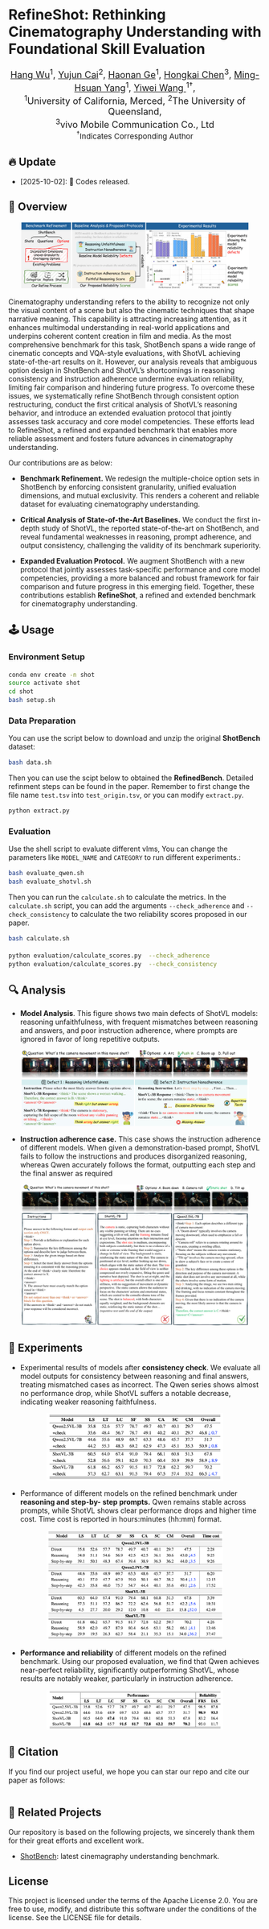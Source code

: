 <p align="center" width="100%">

# RefineShot: Rethinking Cinematography Understanding with Foundational Skill Evaluation


<div align="center">
  <div class="is-size-5 publication-authors" style="font-size: 18px;">
    <!-- Paper authors -->
    <span class="author-block">
      <a href="https://wuhang03.github.io/" target="_blank">Hang Wu</a><sup>1</sup>,</span>
    <span class="author-block">
      <a href="https://vanoracai.github.io/" target="_blank">Yujun Cai</a><sup>2</sup>,</span>
    <span class="author-block">
      <a href="https://johnny040216.github.io/" target="_blank">Haonan Ge</a><sup>1</sup>,</span>
    <span class="author-block">
      <a href="SECOND AUTHOR PERSONAL LINK" target="_blank">Hongkai Chen</a><sup>3</sup>,</span>
    <span class="author-block">
      <a href="https://faculty.ucmerced.edu/mhyang/" target="_blank">Ming-Hsuan Yang</a><sup>1</sup>,</span>
    <span class="author-block">
      <a href="https://wangywust.github.io/" target="_blank">Yiwei Wang </a><sup>1†</sup>,</span>
  </div>

  <div class="is-size-5 publication-authors" style="font-size: 18px;">
    <span class="author-block"><sup>1</sup>University of California, Merced, 
      <sup>2</sup>The University of Queensland, 
      <br><sup>3</sup>vivo Mobile Communication Co., Ltd
    </span>
    <span class="eql-cntrb"><small><br><sup>†</sup>Indicates Corresponding Author</small></span>
  </div>
</div>


<!-- <div style='display: flex; gap: 0.25rem; justify-content: center; text-align: center;' align="center">
  <a href='https://arxiv.org/abs/2507.00008'><img src='https://img.shields.io/badge/Paper-arxiv-red'></a>
  <a href='https://www.techrxiv.org/users/933923/articles/1304524-dimo-gui-advancing-test-time-scaling-in-gui-grounding-via-modality-aware-visual-reasoning'><img src='https://img.shields.io/badge/Paper-TechRxiv-blue'></a>
  <a href='https://wuhang03.github.io/DiMo-GUI-homepage/'><img src='https://img.shields.io/badge/Homepage-DiMo-green'></a>
</div> -->

## 🔥 Update
<!-- * [2024-04-05]: ⭐️⭐️⭐️ VCD is selected as Poster Highlight in CVPR 2024! (Top 11.9% in accepted papers)
* [2023-11-29]: ⭐️ Paper of VCD online. Check out [this link](https://arxiv.org/abs/2311.16922) for details. -->
* [2025-10-02]: 🚀 Codes released.

## 🎯 Overview
<div align="center">
    <img src="images/teaser.jpg" alt="teaser" width="90%">
</div>

Cinematography understanding refers to the ability to recognize not only the visual content of a scene but also the cinematic techniques that shape narrative meaning. This capability is attracting increasing attention, as it enhances multimodal understanding in real-world applications and underpins coherent content creation in film and media. As the most comprehensive benchmark for this task, ShotBench spans a wide range of cinematic concepts and VQA-style evaluations, with ShotVL achieving state-of-the-art results on it. However, our analysis reveals that ambiguous option design in ShotBench and ShotVL’s shortcomings in reasoning consistency and instruction adherence undermine evaluation reliability, limiting fair comparison and hindering future progress. To overcome these issues, we systematically refine ShotBench through consistent option restructuring, conduct the first critical analysis of ShotVL’s reasoning behavior, and introduce an extended evaluation protocol that jointly assesses task accuracy and core model competencies. These efforts lead to RefineShot, a refined and expanded benchmark that enables more reliable assessment and fosters future advances in cinematography understanding. 


Our contributions are as below:

- **Benchmark Refinement.** We redesign the multiple-choice option sets in ShotBench by enforcing consistent granularity, unified evaluation dimensions, and mutual exclusivity. This renders a coherent and reliable dataset for evaluating cinematography understanding.  

- **Critical Analysis of State-of-the-Art Baselines.** We conduct the first in-depth study of ShotVL, the reported state-of-the-art on ShotBench, and reveal fundamental weaknesses in reasoning, prompt adherence, and output consistency, challenging the validity of its benchmark superiority.  

- **Expanded Evaluation Protocol.** We augment ShotBench with a new protocol that jointly assesses task-specific performance and core model competencies, providing a more balanced and robust framework for fair comparison and future progress in this emerging field. Together, these contributions establish **RefineShot**, a refined and extended benchmark for cinematography understanding.  



## 🕹️ Usage
### Environment Setup
```bash
conda env create -n shot
source activate shot
cd shot
bash setup.sh
```


### Data Preparation
You can use the script below to download and unzip the original **ShotBench** dataset:

```bash
bash data.sh
```

Then you can use the scipt below to obtained the **RefinedBench**. Detailed refinment steps can be found in the paper. Remember to first change the file name `test.tsv` into `test_origin.tsv`, or you can modify `extract.py`.

```bash
python extract.py
```

### Evaluation

Use the shell script to evaluate different vlms, You can change the parameters like `MODEL_NAME` and `CATEGORY` to run different experiments.:
```bash
bash evaluate_qwen.sh
bash evaluate_shotvl.sh
```



Then you can run the `calculate.sh` to calculate the metrics. In the `calculate.sh` script, you can add the arguments `--check_adherence` and `--check_consistency` to calculate the two reliability scores proposed in our paper.

```bash
bash calculate.sh

python evaluation/calculate_scores.py  --check_adherence
python evaluation/calculate_scores.py  --check_consistency
```


## 🔍 Analysis  
- **Model Analysis**. This figure shows two main defects of ShotVL models: reasoning unfaithfulness, with frequent mismatches between reasoning and answers, and poor instruction adherence, where prompts are ignored in favor of long repetitive outputs.
<div align="center">
    <img src="images/analysis.jpg" alt="teaser" width="90%">
</div>

- **Instruction adherence case.** This case shows the instruction adherence of different models.
When given a demonstration-based prompt, ShotVL fails to follow the instructions and produces
disorganized reasoning, whereas Qwen accurately follows the format, outputting each step and the
final answer as required
<div align="center">
    <img src="images/case.jpg" alt="teaser" width="90%">
</div>


## 🏅 Experiments
- Experimental results of models after **consistency check**. We evaluate all model outputs
for consistency between reasoning and final answers, treating mismatched cases as incorrect. The
Qwen series shows almost no performance drop, while ShotVL suffers a notable decrease, indicating
weaker reasoning faithfulness.

<div align="center">
    <img src="images/consistency.png" alt="teaser" width="70%">
</div>

- Performance of different models on the refined benchmark under **reasoning and step-by-
step prompts.** Qwen remains stable across prompts, while ShotVL shows clear performance drops
and higher time cost. Time cost is reported in hours:minutes (hh:mm) format.


<div align="center">
    <img src="images/adherence.png" alt="teaser" width="70%">
</div>

- **Performance and reliability** of different models on the refined benchmark. Using our
proposed evaluation, we find that Qwen achieves near-perfect reliability, significantly outperforming
ShotVL, whose results are notably weaker, particularly in instruction adherence.


<div align="center">
    <img src="images/overall.png" alt="teaser" width="70%">
</div>


## 📑 Citation
If you find our project useful, we hope you can star our repo and cite our paper as follows:
```

```


## 📝 Related Projects
Our repository is based on the following projects, we sincerely thank them for their great efforts and excellent work.
- [ShotBench](https://github.com/Vchitect/ShotBench): latest cinemagraphy understanding benchmark.

## License

This project is licensed under the terms of the Apache License 2.0.
You are free to use, modify, and distribute this software under the conditions of the license. See the LICENSE file for details.